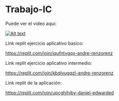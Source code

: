 # Trabajo-IC


Puede ver el video aqui:

[![Alt text](https://img.youtube.com/vi/JREeYFGsT8g/0.jpg)](https://www.youtube.com/watch?v=JREeYFGsT8g)



Link replit ejercicio aplicativo basico:

https://replit.com/join/iqufntvgqx-andre-renzorenz

Link replit ejercicio aplicativo intermedio:

https://replit.com/join/kbqlvugqzl-andre-renzorenz

Link replit de la aplicación:

https://replit.com/join/upcghihjby-daniel-edwarded


